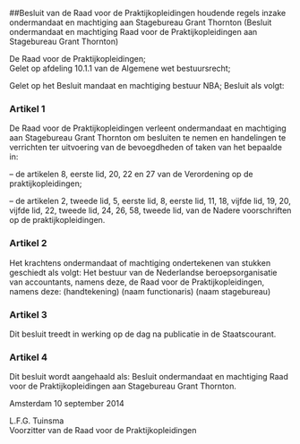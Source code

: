 <meta http-equiv='Content-Type' content='text/html; charset=utf-8' />

##Besluit van de Raad voor de Praktijkopleidingen houdende regels inzake ondermandaat en machtiging aan Stagebureau Grant Thornton (Besluit ondermandaat en machtiging Raad voor de Praktijkopleidingen aan Stagebureau Grant Thornton)

De Raad voor de Praktijkopleidingen;  
Gelet op afdeling 10.1.1 van de Algemene wet bestuursrecht;

Gelet op het Besluit mandaat en machtiging bestuur NBA;
Besluit als volgt:    

### Artikel  1  

De Raad voor de Praktijkopleidingen verleent ondermandaat en machtiging aan Stagebureau Grant Thornton om besluiten te nemen en handelingen te verrichten ter uitvoering van de bevoegdheden of taken van het bepaalde in: 

– de artikelen 8, eerste lid, 20, 22 en 27 van de Verordening op de praktijkopleidingen;  

– de artikelen 2, tweede lid, 5, eerste lid, 8, eerste lid, 11, 18, vijfde lid, 19, 20, vijfde lid, 22, tweede lid, 24, 26, 58, tweede lid, van de Nadere voorschriften op de praktijkopleidingen.   

### Artikel  2  

Het krachtens ondermandaat of machtiging ondertekenen van stukken geschiedt als volgt: Het bestuur van de Nederlandse beroepsorganisatie van accountants, namens deze, de Raad voor de Praktijkopleidingen, namens deze: (handtekening) (naam functionaris) (naam stagebureau) 

### Artikel  3  

Dit besluit treedt in werking op de dag na publicatie in de Staatscourant. 

### Artikel  4  

Dit besluit wordt aangehaald als: Besluit ondermandaat en machtiging Raad voor de Praktijkopleidingen aan Stagebureau Grant Thornton. 

Amsterdam 
10 september 2014   

L.F.G. Tuinsma  
Voorzitter van de Raad voor de Praktijkopleidingen    
